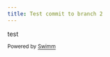 ```yaml
---
title: Test commit to branch 2
---
```

test

<SwmMeta version="3.0.0" repo-id="Z2l0aHViJTNBJTNBRGV2VG95cyUzQSUzQUlkaXRZZWdlclN3aW1t" repo-name="DevToys"><sup>Powered by [Swimm](https://staging.swimm.cloud/)</sup></SwmMeta>
